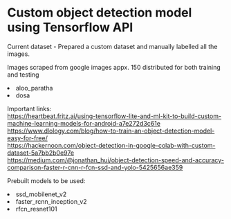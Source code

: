 <h1>Custom object detection model using Tensorflow API </h1>
<p>Current dataset - Prepared a custom dataset and manually labelled all the images.</p>
<p>Images scraped from google images appx. 150 distributed for both training and testing</p>
<li>aloo_paratha</li>
<li>dosa</li>

Important links:<br>
https://heartbeat.fritz.ai/using-tensorflow-lite-and-ml-kit-to-build-custom-machine-learning-models-for-android-a7e272d3c61e<br>
https://www.dlology.com/blog/how-to-train-an-object-detection-model-easy-for-free/<br>
https://hackernoon.com/object-detection-in-google-colab-with-custom-dataset-5a7bb2b0e97e<br>
https://medium.com/@jonathan_hui/object-detection-speed-and-accuracy-comparison-faster-r-cnn-r-fcn-ssd-and-yolo-5425656ae359<br>

<p>Prebuilt models to be used: </p>
<li>ssd_mobilenet_v2</li>
<li>faster_rcnn_inception_v2</li>
<li>rfcn_resnet101</li>
